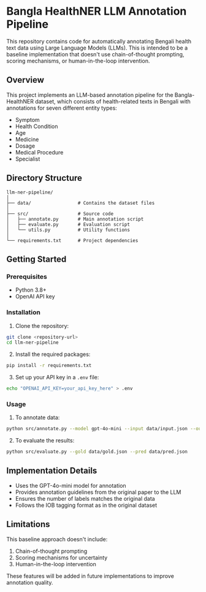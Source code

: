 # Bangla HealthNER LLM Annotation Pipeline

This repository contains code for automatically annotating Bengali health text data using Large Language Models (LLMs). This is intended to be a baseline implementation that doesn't use chain-of-thought prompting, scoring mechanisms, or human-in-the-loop intervention.

## Overview

This project implements an LLM-based annotation pipeline for the Bangla-HealthNER dataset, which consists of health-related texts in Bengali with annotations for seven different entity types:
- Symptom
- Health Condition
- Age
- Medicine
- Dosage
- Medical Procedure
- Specialist

## Directory Structure

```
llm-ner-pipeline/
│
├── data/                 # Contains the dataset files
│
├── src/                  # Source code
│   ├── annotate.py       # Main annotation script
│   ├── evaluate.py       # Evaluation script
│   └── utils.py          # Utility functions
│
└── requirements.txt      # Project dependencies
```

## Getting Started

### Prerequisites

- Python 3.8+
- OpenAI API key

### Installation

1. Clone the repository:
```bash
git clone <repository-url>
cd llm-ner-pipeline
```

2. Install the required packages:
```bash
pip install -r requirements.txt
```

3. Set up your API key in a `.env` file:
```bash
echo "OPENAI_API_KEY=your_api_key_here" > .env
```

### Usage

1. To annotate data:
```bash
python src/annotate.py --model gpt-4o-mini --input data/input.json --output data/output.json
```

2. To evaluate the results:
```bash
python src/evaluate.py --gold data/gold.json --pred data/pred.json
```

## Implementation Details

- Uses the GPT-4o-mini model for annotation
- Provides annotation guidelines from the original paper to the LLM
- Ensures the number of labels matches the original data
- Follows the IOB tagging format as in the original dataset

## Limitations

This baseline approach doesn't include:
1. Chain-of-thought prompting
2. Scoring mechanisms for uncertainty
3. Human-in-the-loop intervention

These features will be added in future implementations to improve annotation quality. 